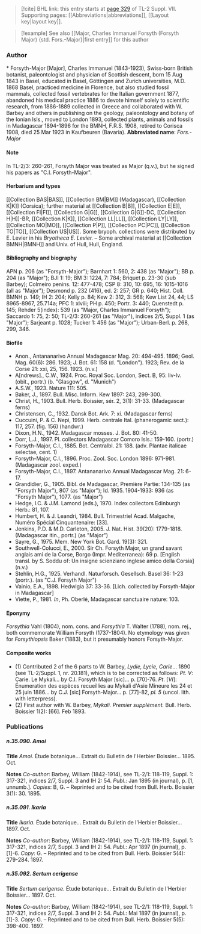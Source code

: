 > [!cite] BHL link: this entry starts at [page 329](https://www.biodiversitylibrary.org/page/33259833) of TL-2 Suppl. VII.
> Supporting pages: [[Abbreviations|abbreviations]], [[Layout key|layout key]].

> [!example] See also [[Major, Charles Immanuel Forsyth (Forsyth Major) {std. Fors.-Major}|first entry]] for this author

### Author

\* Forsyth-Major \[Major\], Charles Immanuel (1843-1923), Swiss-born British botanist, paleontologist and physician of Scottish descent, born 15 Aug 1843 in Basel, educated in Basel, Göttingen and Zurich universities, M.D. 1868 Basel, practiced medicine in Florence, but also studied fossil mammals, collected fossil vertebrates for the Italian government 1877, abandoned his medical practice 1886 to devote himself solely to scientific research, from 1886-1889 collected in Greece and collaborated with W. Barbey and others in publishing on the geology, paleontology and botany of the Ionian Isls., moved to London 1893, collected plants, animals and fossils in Madagascar 1894-1896 for the BMNH, F.R.S. 1908, retired to Corisca 1908, died 25 Mar 1923 in Kaufbeuren (Bavaria). 
**Abbreviated name**: *Fors.-Major*

#### Note

In TL-2/3: 260-261, Forsyth Major was treated as Major (q.v.), but he signed his papers as "C.I. Forsyth-Major".

#### Herbarium and types

[[Collection BAS|BAS]], [[Collection BM|BM]] (Madagascar), [[Collection K|K]] (Corsica); further material at [[Collection B|B]], [[Collection E|E]], [[Collection FI|FI]], [[Collection G|G]], [[Collection G|G]]-DC, [[Collection H|H]]-BR, [[Collection K|K]], [[Collection LL|LL]], [[Collection LY|LY]], [[Collection MO|MO]], [[Collection P|P]], [[Collection PC|PC]], [[Collection TO|TO]], [[Collection US|US]]. Some bryoph. collections were distributed by E. Levier in his *Bryotheca E. Levier.* – Some archival material at [[Collection BMNH|BMNH]] and Univ. of Hull, Hull, England.

#### Bibliography and biography

APN p. 206 (as "Forsyth-Major"); Barnhart 1: 560, 2: 438 (as "Major"); BB p. 204 (as "Major"); BJI 1: 19; BM 3: 1224, 7: 784; Briquet p. 23-30 (sub Barbey); Colmeiro penins. 12: 477-478; CSP 8: 310, 10: 695, 16: 1015-1016 (all as "Major"); Desmond p. 232 (416), ed. 2: 257; GR p. 640; Hist. Coll. BMNH p. 149; IH 2: 204; Kelly p. 84; Kew 2: 312, 3: 568; Kew List 24, 44; LS 8965-8967, 25.714a; PFC 1: xlviii; PH p. 450; Portr. 3: 440; Quenstedt p. 145; Rehder 5(index): 539 (as "Major, Charles Immanuel Forsyth"); Saccardo 1: 75, 2: 50; TL-2/3: 260-261 (as "Major"), indices 2/5, Suppl. 1 (as "Major"); Sarjeant p. 1028; Tucker 1: 456 (as "Major"); Urban-Berl. p. 268, 299, 346.

#### Biofile

- Anon., Antananarivo Annual Madagascar Mag. 20: 494-495. 1896; Geol. Mag. 60(6): 286. 1923; J. Bot. 61: 158 (d. "London"). 1923; Rev. de la Corse 21: xxi, 25, 156. 1923. (n.v.)
- A\[ndrews\]., C.W., 1924. Proc. Royal Soc. London, Sect. B, 95: liv-lv. (obit., portr.) (b. "Glasgow", d. "Munich")
- A.S.W., 1923. Nature 111: 505.
- Baker, J., 1897. Bull. Misc. Inform. Kew 1897: 243, 299-300.
- Christ, H., 1903. Bull. Herb. Boissier, sér. 2, 3(1): 31-33. (Madagascar ferns)
- Christensen, C., 1932. Dansk Bot. Ark. 7: xi. (Madagascar ferns)
- Cuccuini, P. & C. Nepi, 1999. Herb. centrale Ital. (phanerogamic sect.): 117, 257. (fig. 156) (handwr.)
- Dixon, H.N., 1942. Madagascar mosses. J. Bot. 80: 41-50.
- Dorr, L.J., 1997. Pl. collectors Madagascar Comoro Isls.: 159-160. (portr.)
- Forsyth-Major, C.I., 1885. Bot. Centralbl. 21: 188. (adv. Plantae italicae selectae, cent. 1)
- Forsyth-Major, C.I., 1896. Proc. Zool. Soc. London 1896: 971-981. (Madagascar zool. exped.)
- Forsyth-Major, C.I., 1897. Antananarivo Annual Madagascar Mag. 21: 6-17.
- Grandidier, G., 1905. Bibl. de Madagascar, Première Partie: 134-135 (as "Forsyth Major"), 807 (as "Major"); Id. 1935. 1904-1933: 936 (as "Forsyth Major"), 1077. (as "Major")
- Hedge, I.C. & J.M. Lamond (eds.), 1970. Index collectors Edinburgh Herb.: 81, 107.
- Humbert, H. & J. Leandri, 1984. Bull. Trimestriel Acad. Malgache, Numéro Spécial Cinquantenaire: \[33\].
- Jenkins, P.D. & M.D. Carleton, 2005. J. Nat. Hist. 39(20): 1779-1818. (Madagascar itin., portr.) (as "Major")
- Sayre, G., 1975. Mem. New York Bot. Gard. 19(3): 321.
- Southwell-Colucci, E., 2000. Sir Ch. Forsyth Major, un grand savant anglais ami de la Corse, Borgo (Impr. Mediterranea): 69 p. \[English transl. by S. Soddu of: Un insigne scienziano inglese amico della Corsia\] (n.v.)
- Stehlin, H.G., 1925. Verhandl. Naturforsch. Gesellsch. Basel 36: 1-23 (portr.). (as "C.J. Forsyth Major")
- Vainio, E.A., 1898. Hedwigia 37: 33-36. \[Lich. collected by Forsyth-Major in Madagascar\]
- Viette, P., 1981. *In*, Ph. Oberlé, Madagascar sanctuaire nature: 103.

#### Eponymy

*Forsythia* Vahl (1804), nom. cons. and *Forsythia* T. Walter (1788), nom. rej., both commemorate William Forsyth (1737-1804). No etymology was given for *Forsythiopsis* Baker (1883), but it presumably honors Forsyth-Major.

#### Composite works

- (1) Contributed 2 of the 6 parts to W. Barbey, *Lydie, Lycie, Carie*... 1890 (see TL-2/Suppl. 1, nr. 20.181), which is to be corrected as follows:
*Pt. V*: Carie. Le Mykali... by C.I. Forsyth Major \[sic\]... p. \[70\]-76. *Pt*. \[*VI*\]: Énumeration des espèces recueillies au Mykali d'Asie Mineure les 24 et 25 juin 1886... by C.J. \[sic\] Forsyth-Major... p. \[77\]-82, *pl. 5* (uncol. lith. with letterpress).
- (2) First author with W. Barbey, *Mykali. Premier supplément.* Bull. Herb. Boissier 1(2): \[66\]. Feb 1893.

### Publications

##### n.35.090. Amoi

**Title**
*Amoi*. Étude botanique... Extrait du Bulletin de l'Herbier Boissier... 1895. Oct.

**Notes**
*Co-author*: Barbey, William (1842-1914), see TL-2/1: 118-119, Suppl. 1: 317-321, indices 2/7, Suppl. 3 and IH 2: 54.
*Publ*.: Jan 1895 (in journal), p. \[1, unnumb.\]. *Copies*: B, G. – Reprinted and to be cited from Bull. Herb. Boissier 3(1): 30. 1895.

##### n.35.091. Ikaria

**Title**
*Ikaria*. Étude botanique... Extrait du Bulletin de l'Herbier Boissier... 1897. Oct.

**Notes**
*Co-author*: Barbey, William (1842-1914), see TL-2/1: 118-119, Suppl. 1: 317-321, indices 2/7, Suppl. 3 and IH 2: 54.
*Publ*.: Apr 1897 (in journal), p. \[1\]-6. *Copy*: G. – Reprinted and to be cited from Bull. Herb. Boissier 5(4): 279-284. 1897.

##### n.35.092. Sertum cerigense

**Title**
*Sertum cerigense*. Étude botanique... Extrait du Bulletin de l'Herbier Boissier... 1897. Oct.

**Notes**
*Co-author*: Barbey, William (1842-1914), see TL-2/1: 118-119, Suppl. 1: 317-321, indices 2/7, Suppl. 3 and IH 2: 54.
*Publ*.: Mai 1897 (in journal), p. \[1\]-3. *Copy*: G. – Reprinted and to be cited from Bull. Herb. Boissier 5(5): 398-400. 1897.

